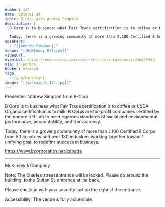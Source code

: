 ```yaml
---
number: 127
date: 2018-01-30
topic: B-Corp with Andrew Simpson
description: |-
  B Corp is to business what Fair Trade certification is to coffee or USDA Organic certification is to milk. B Corps are for-profit companies certified by the nonprofit B Lab to meet rigorous standards of social and environmental performance, accountability, and transparency.

  Today, there is a growing community of more than 2,100 Certified B Corps from 50 countries and over 130 industries working together toward 1 unifying goal: to redefine success in business. https://www.bcorporation.net/canada
speakers:
  - "[[Andrew Simpson]]"
venue: "[[McKinsey Offices]]"
videoUrl:
eventUrl: https://www.meetup.com/civic-tech-toronto/events/246307946
via: in-person
booker: alexaca
tags:
  - type/hacknight
image: "[[hacknight_127.jpg]]"
---
```


Presenter: Andrew Simpson from B-Corp

B Corp is to business what Fair Trade certification is to coffee or USDA Organic certification is to milk. B Corps are for-profit companies certified by the nonprofit B Lab to meet rigorous standards of social and environmental performance, accountability, and transparency.

Today, there is a growing community of more than 2,100 Certified B Corps from 50 countries and over 130 industries working together toward 1 unifying goal: to redefine success in business.

https://www.bcorporation.net/canada

***

McKinsey & Company

Note: The Charles street entrance will be locked. Please go around the building, to the Sultan St. entrance at the back.

Please check-in with your security just on the right of the entrance.

Accessibility: The venue is fully accessible.
